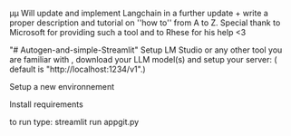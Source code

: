 µµ Will update and implement Langchain in a further update + write a proper description and tutorial on ''how to'' from A to Z. 
Special thank to Microsoft for providing such a tool and to Rhese for his help <3

"# Autogen-and-simple-Streamlit" 
Setup LM Studio or any other tool you are familiar with , download your LLM model(s) and setup your server: ( default is "http://localhost:1234/v1".) 

Setup a new environnement

Install requirements


to run type: streamlit run appgit.py


